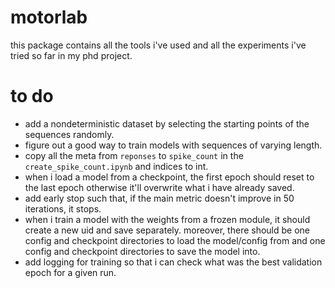 # motorlab
this package contains all the tools i've used and all the experiments i've tried so far in my phd project.

# to do
- add a nondeterministic dataset by selecting the starting points of the sequences randomly.
- figure out a good way to train models with sequences of varying length.
- copy all the meta from `reponses` to `spike_count` in the `create_spike_count.ipynb` and indices to int.
- when i load a model from a checkpoint, the first epoch should reset to the last epoch otherwise it'll overwrite what i have already saved.
- add early stop such that, if the main metric doesn't improve in 50 iterations, it stops.
- when i train a model with the weights from a frozen module, it should create a new uid and save separately. moreover, there should be one config and checkpoint directories to load the model/config from and one config and checkpoint directories to save the model into.
- add logging for training so that i can check what was the best validation epoch for a given run.